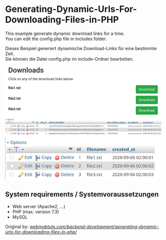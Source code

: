 # Generating-Dynamic-Urls-For-Downloading-Files-in-PHP
This example generate dynamic download links for a time.<br>You can edit the config.php file in includes folder.

Dieses Beispiel generiert dynamische Download-Links für eine bestimmte Zeit.<br>Sie können die Datei config.php im include-Ordner bearbeiten.

![Screenshot Download page](https://github.com/Paderman/Generating-Dynamic-Urls-For-Downloading-Files-in-PHP/blob/master/screenshot-download-page.png "Screenshot Download page")
![Screenshot Database table file URLs](https://github.com/Paderman/Generating-Dynamic-Urls-For-Downloading-Files-in-PHP/blob/master/screenshot_database-table-file_urls.png "Screenshot Database table file URLs")
![Screenshot Database table files](https://github.com/Paderman/Generating-Dynamic-Urls-For-Downloading-Files-in-PHP/blob/master/screenshot_database-table-files.png "Screenshot Database table files")

## System requirements / Systemvoraussetzungen
- Web server (Apache2, ...)
- PHP (max. version 7.3)
- MySQL

Original by: *[webmobtuts.com/backend-development/generating-dynamic-urls-for-downloading-files-in-php/](https://webmobtuts.com/backend-development/generating-dynamic-urls-for-downloading-files-in-php/ "Visit site")*
